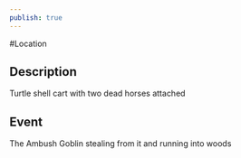 ```yaml
---
publish: true
---
```


#Location 

## Description

Turtle shell cart with two dead horses attached

## Event

The Ambush
Goblin stealing from it and running into woods